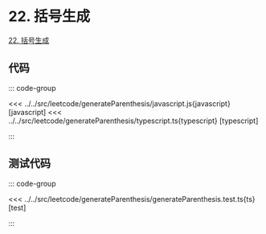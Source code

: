 # 22. 括号生成

[22. 括号生成](https://leetcode.cn/problems/generate-parentheses/description/)

## 代码

::: code-group

<<< ../../src/leetcode/generateParenthesis/javascript.js{javascript} [javascript]
<<< ../../src/leetcode/generateParenthesis/typescript.ts{typescript} [typescript]

:::

## 测试代码

::: code-group

<<< ../../src/leetcode/generateParenthesis/generateParenthesis.test.ts{ts} [test]

:::
